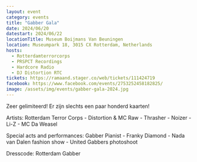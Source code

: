 ```yaml
---
layout: event
category: events
title: "Gabber Gala"
date: 2024/06/20
datestart: 2024/06/22
locationTitle: Museum Boijmans Van Beuningen
location: Museumpark 18, 3015 CX Rotterdam, Netherlands
hosts:
  - Rotterdamterrorcorps
  - PRSPCT Recordings
  - Hardcore Radio
  - DJ Distortion RTC
tickets: https://ramaand.stager.co/web/tickets/111424719
facebook: https://www.facebook.com/events/2753252458182825/
image: /assets/img/events/gabber-gala-2024.jpg
---
```


Zeer gelimiteerd! Er zijn slechts een paar honderd kaarten!

Artists: Rotterdam Terror Corps - Distortion & MC Raw - Thrasher - Noizer - Li-Z - MC Da Weasel

Special acts and performances: Gabber Pianist - Franky Diamond - Nada van Dalen fashion show - United Gabbers photoshoot

Dresscode: Rotterdam Gabber